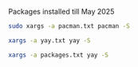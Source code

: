 Packages installed till May 2025

```bash
sudo xargs -a pacman.txt pacman -S
```
```bash
xargs -a yay.txt yay -S
```
```bash
xargs -a packages.txt yay -S
```
